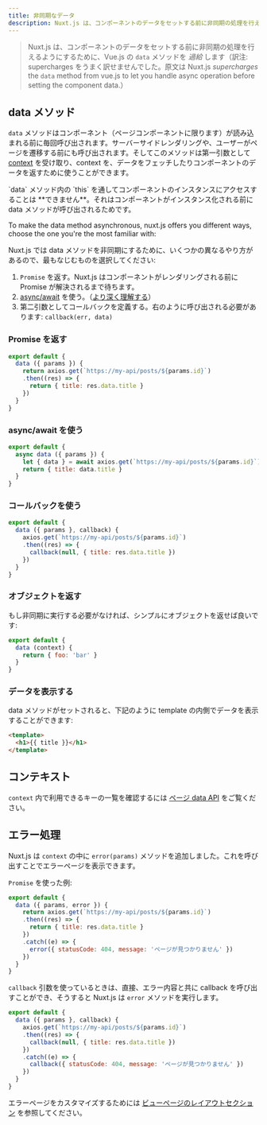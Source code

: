 ```yaml
---
title: 非同期なデータ
description: Nuxt.js は、コンポーネントのデータをセットする前に非同期の処理を行えるようにするために、Vue.js の data メソッドを過給します
---
```


<!-- title: Async Data -->
<!-- description: Nuxt.js supercharges the data method from vue.js to let you handle async operation before setting the component data. -->

<!-- \> Nuxt.js *supercharges* the `data` method from vue.js to let you handle async operation before setting the component data. -->

> Nuxt.js は、コンポーネントのデータをセットする前に非同期の処理を行えるようにするために、Vue.js の `data` メソッドを *過給* します（訳注: supercharges をうまく訳せませんでした。原文は Nuxt.js *supercharges* the `data` method from vue.js to let you handle async operation before setting the component data.）

<!-- ## The data Method -->

## data メソッド

<!-- `data` is called every time before loading the component (**only for pages components**). It can be called from the server-side or before navigating to the corresponding route. This method receives [the context](/api#context) as the first argument, you can use it to fetch some data and return the component data. -->

`data` メソッドはコンポーネント（ページコンポーネントに限ります）が読み込まれる前に毎回呼び出されます。サーバーサイドレンダリングや、ユーザーがページを遷移する前にも呼び出されます。そしてこのメソッドは第一引数として [context](/api#context) を受け取り、context を、データをフェッチしたりコンポーネントのデータを返すために使うことができます。

<!-- <div class="Alert Alert--orange">You do **NOT** have access of the component instance trough `this` inside `data` because it is called **before initiating** the component.</div> -->

<div class="Alert Alert--orange">`data` メソッド内の `this` を通してコンポーネントのインスタンスにアクセスすることは **できません**。それはコンポーネントがインスタンス化される前に data メソッドが呼び出されるためです。</div>

<!-- To make the data method asynchronous, nuxt.js offers you different ways, choose the one you're the most familiar with: -->

To make the data method asynchronous, nuxt.js offers you different ways, choose the one you're the most familiar with:

Nuxt.js では data メソッドを非同期にするために、いくつかの異なるやり方があるので、最もなじむものを選択してください:

<!-- 1. returning a `Promise`, nuxt.js will wait for the promise to be resolved before rendering the component. -->
<!-- 2. Using the [async/await proposal](https://github.com/lukehoban/ecmascript-asyncawait) ([learn more about it](https://zeit.co/blog/async-and-await)) -->
<!-- 3. Define a callback as second argument. It has to be called like this: `callback(err, data)` -->

1. `Promise` を返す。Nuxt.js はコンポーネントがレンダリングされる前に Promise が解決されるまで待ちます。
2. [async/await](https://github.com/lukehoban/ecmascript-asyncawait) を使う。（[より深く理解する](https://zeit.co/blog/async-and-await)）
3. 第二引数としてコールバックを定義する。右のように呼び出される必要があります: `callback(err, data)`

<!-- ### Returning a Promise -->

### Promise を返す

```js
export default {
  data ({ params }) {
    return axios.get(`https://my-api/posts/${params.id}`)
    .then((res) => {
      return { title: res.data.title }
    })
  }
}
```

<!-- ### Using async/await -->

### async/await を使う

```js
export default {
  async data ({ params }) {
    let { data } = await axios.get(`https://my-api/posts/${params.id}`)
    return { title: data.title }
  }
}
```

<!-- ### Using a callback -->

### コールバックを使う

```js
export default {
  data ({ params }, callback) {
    axios.get(`https://my-api/posts/${params.id}`)
    .then((res) => {
      callback(null, { title: res.data.title })
    })
  }
}
```

<!-- ### Returning an Object -->

### オブジェクトを返す

<!-- If you don't need to do any asynchronous call, you can simply return an object: -->

もし非同期に実行する必要がなければ、シンプルにオブジェクトを返せば良いです:

```js
export default {
  data (context) {
    return { foo: 'bar' }
  }
}
```

<!-- ### Displaying the data -->

### データを表示する

<!-- When the data method set, you can display the data inside your template like you used to do: -->

data メソッドがセットされると、下記のように template の内側でデータを表示することができます:

```html
<template>
  <h1>{{ title }}</h1>
</template>
```

<!-- ## The Context -->

## コンテキスト

<!-- To see the list of available keys in `context`, take a look at the [API Pages data](/api). -->

`context` 内で利用できるキーの一覧を確認するには [ページ data API](/api) をご覧ください。

<!-- ## Handling Errors -->

## エラー処理

<!-- Nuxt.js add the `error(params)` method in the `context`, you can call it to display the error page. `params.statusCode` will be also used to render the proper status code form the server-side. -->

Nuxt.js は `context` の中に `error(params)` メソッドを追加しました。これを呼び出すことでエラーページを表示できます。

<!-- Example with a `Promise`: -->

`Promise` を使った例:

<!-- ```js -->
<!-- export default { -->
<!--   data ({ params, error }) { -->
<!--     return axios.get(`https://my-api/posts/${params.id}`) -->
<!--     .then((res) => { -->
<!--       return { title: res.data.title } -->
<!--     }) -->
<!--     .catch((e) => { -->
<!--       error({ statusCode: 404, message: 'Post not found' }) -->
<!--     }) -->
<!--   } -->
<!-- } -->
<!-- ``` -->

```js
export default {
  data ({ params, error }) {
    return axios.get(`https://my-api/posts/${params.id}`)
    .then((res) => {
      return { title: res.data.title }
    })
    .catch((e) => {
      error({ statusCode: 404, message: 'ページが見つかりません' })
    })
  }
}
```

<!-- If you're using the `callback` argument, you can call it directly with the error, nuxt.js will call the `error` method for you: -->

`callback` 引数を使っているときは、直接、エラー内容と共に callback を呼び出すことができ、そうすると Nuxt.js は `error` メソッドを実行します。

<!-- ```js -->
<!-- export default { -->
<!--   data ({ params }, callback) { -->
<!--     axios.get(`https://my-api/posts/${params.id}`) -->
<!--     .then((res) => { -->
<!--       callback(null, { title: res.data.title }) -->
<!--     }) -->
<!--     .catch((e) => { -->
<!--       callback({ statusCode: 404, message: 'Post not found' }) -->
<!--     }) -->
<!--   } -->
<!-- } -->
<!-- ``` -->

```js
export default {
  data ({ params }, callback) {
    axios.get(`https://my-api/posts/${params.id}`)
    .then((res) => {
      callback(null, { title: res.data.title })
    })
    .catch((e) => {
      callback({ statusCode: 404, message: 'ページが見つかりません' })
    })
  }
}
```

<!-- To customize the error page, take a look at the [VIEWS layouts section](/guide/views#layouts). -->

エラーページをカスタマイズするためには [ビューページのレイアウトセクション](/guide/views#layouts) を参照してください。
